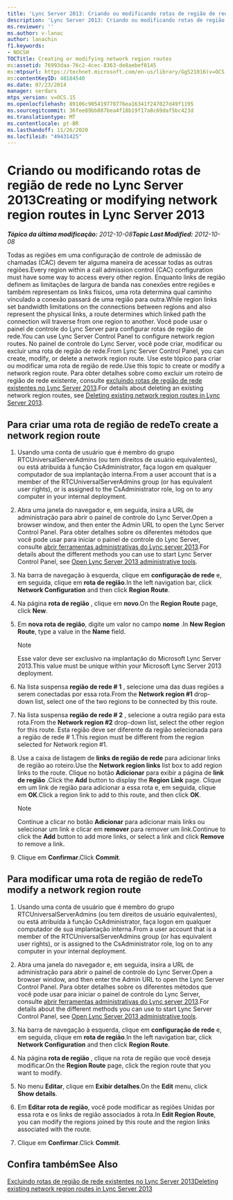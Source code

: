 ```yaml
---
title: 'Lync Server 2013: Criando ou modificando rotas de região de rede'
description: 'Lync Server 2013: Criando ou modificando rotas de região de rede.'
ms.reviewer: ''
ms.author: v-lanac
author: lanachin
f1.keywords:
- NOCSH
TOCTitle: Creating or modifying network region routes
ms:assetid: 76993daa-76c2-4cec-8363-de8aebef0145
ms:mtpsurl: https://technet.microsoft.com/en-us/library/Gg521016(v=OCS.15)
ms:contentKeyID: 48184540
ms.date: 07/23/2014
manager: serdars
mtps_version: v=OCS.15
ms.openlocfilehash: 89106c905419778776ea16341f247027d49f1195
ms.sourcegitcommit: 36fee89bb887bea4f18b19f17a8c69daf5bc423d
ms.translationtype: MT
ms.contentlocale: pt-BR
ms.lasthandoff: 11/26/2020
ms.locfileid: "49431425"
---
```

# <a name="creating-or-modifying-network-region-routes-in-lync-server-2013"></a><span data-ttu-id="0cf10-103">Criando ou modificando rotas de região de rede no Lync Server 2013</span><span class="sxs-lookup"><span data-stu-id="0cf10-103">Creating or modifying network region routes in Lync Server 2013</span></span>

<div data-xmlns="http://www.w3.org/1999/xhtml">

<div class="topic" data-xmlns="http://www.w3.org/1999/xhtml" data-msxsl="urn:schemas-microsoft-com:xslt" data-cs="https://msdn.microsoft.com/">

<div data-asp="https://msdn2.microsoft.com/asp">



</div>

<div id="mainSection">

<div id="mainBody"><span data-ttu-id="0cf10-104">

<span> </span></span><span class="sxs-lookup"><span data-stu-id="0cf10-104">

<span> </span></span></span>

<span data-ttu-id="0cf10-105">_**Tópico da última modificação:** 2012-10-08_</span><span class="sxs-lookup"><span data-stu-id="0cf10-105">_**Topic Last Modified:** 2012-10-08_</span></span>

<span data-ttu-id="0cf10-106">Todas as regiões em uma configuração de controle de admissão de chamadas (CAC) devem ter alguma maneira de acessar todas as outras regiões.</span><span class="sxs-lookup"><span data-stu-id="0cf10-106">Every region within a call admission control (CAC) configuration must have some way to access every other region.</span></span> <span data-ttu-id="0cf10-107">Enquanto links de região definem as limitações de largura de banda nas conexões entre regiões e também representam os links físicos, uma rota determina qual caminho vinculado a conexão passará de uma região para outra.</span><span class="sxs-lookup"><span data-stu-id="0cf10-107">While region links set bandwidth limitations on the connections between regions and also represent the physical links, a route determines which linked path the connection will traverse from one region to another.</span></span> <span data-ttu-id="0cf10-108">Você pode usar o painel de controle do Lync Server para configurar rotas de região de rede.</span><span class="sxs-lookup"><span data-stu-id="0cf10-108">You can use Lync Server Control Panel to configure network region routes.</span></span> <span data-ttu-id="0cf10-109">No painel de controle do Lync Server, você pode criar, modificar ou excluir uma rota de região de rede.</span><span class="sxs-lookup"><span data-stu-id="0cf10-109">From Lync Server Control Panel, you can create, modify, or delete a network region route.</span></span> <span data-ttu-id="0cf10-110">Use este tópico para criar ou modificar uma rota de região de rede.</span><span class="sxs-lookup"><span data-stu-id="0cf10-110">Use this topic to create or modify a network region route.</span></span> <span data-ttu-id="0cf10-111">Para obter detalhes sobre como excluir um roteiro de região de rede existente, consulte [excluindo rotas de região de rede existentes no Lync Server 2013](lync-server-2013-deleting-existing-network-region-routes.md).</span><span class="sxs-lookup"><span data-stu-id="0cf10-111">For details about deleting an existing network region routes, see [Deleting existing network region routes in Lync Server 2013](lync-server-2013-deleting-existing-network-region-routes.md).</span></span>

<div>

## <a name="to-create-a-network-region-route"></a><span data-ttu-id="0cf10-112">Para criar uma rota de região de rede</span><span class="sxs-lookup"><span data-stu-id="0cf10-112">To create a network region route</span></span>

1.  <span data-ttu-id="0cf10-113">Usando uma conta de usuário que é membro do grupo RTCUniversalServerAdmins (ou tem direitos de usuário equivalentes), ou está atribuída à função CsAdministrator, faça logon em qualquer computador de sua implantação interna.</span><span class="sxs-lookup"><span data-stu-id="0cf10-113">From a user account that is a member of the RTCUniversalServerAdmins group (or has equivalent user rights), or is assigned to the CsAdministrator role, log on to any computer in your internal deployment.</span></span>

2.  <span data-ttu-id="0cf10-114">Abra uma janela do navegador e, em seguida, insira a URL de administração para abrir o painel de controle do Lync Server.</span><span class="sxs-lookup"><span data-stu-id="0cf10-114">Open a browser window, and then enter the Admin URL to open the Lync Server Control Panel.</span></span> <span data-ttu-id="0cf10-115">Para obter detalhes sobre os diferentes métodos que você pode usar para iniciar o painel de controle do Lync Server, consulte [abrir ferramentas administrativas do Lync server 2013](lync-server-2013-open-lync-server-administrative-tools.md).</span><span class="sxs-lookup"><span data-stu-id="0cf10-115">For details about the different methods you can use to start Lync Server Control Panel, see [Open Lync Server 2013 administrative tools](lync-server-2013-open-lync-server-administrative-tools.md).</span></span>

3.  <span data-ttu-id="0cf10-116">Na barra de navegação à esquerda, clique em **configuração de rede** e, em seguida, clique em **rota de região**.</span><span class="sxs-lookup"><span data-stu-id="0cf10-116">In the left navigation bar, click **Network Configuration** and then click **Region Route**.</span></span>

4.  <span data-ttu-id="0cf10-117">Na página **rota de região** , clique em **novo**.</span><span class="sxs-lookup"><span data-stu-id="0cf10-117">On the **Region Route** page, click **New**.</span></span>

5.  <span data-ttu-id="0cf10-118">Em **nova rota de região**, digite um valor no campo **nome** .</span><span class="sxs-lookup"><span data-stu-id="0cf10-118">In **New Region Route**, type a value in the **Name** field.</span></span>
    
    <div>
    

    > [!NOTE]  
    > <span data-ttu-id="0cf10-119">Esse valor deve ser exclusivo na implantação do Microsoft Lync Server 2013.</span><span class="sxs-lookup"><span data-stu-id="0cf10-119">This value must be unique within your Microsoft Lync Server 2013 deployment.</span></span>

    
    </div>

6.  <span data-ttu-id="0cf10-120">Na lista suspensa **região de rede \# 1** , selecione uma das duas regiões a serem conectadas por essa rota.</span><span class="sxs-lookup"><span data-stu-id="0cf10-120">From the **Network region \#1** drop-down list, select one of the two regions to be connected by this route.</span></span>

7.  <span data-ttu-id="0cf10-121">Na lista suspensa **região de rede \# 2** , selecione a outra região para esta rota.</span><span class="sxs-lookup"><span data-stu-id="0cf10-121">From the **Network region \#2** drop-down list, select the other region for this route.</span></span> <span data-ttu-id="0cf10-122">Esta região deve ser diferente da região selecionada para a região de rede \# 1.</span><span class="sxs-lookup"><span data-stu-id="0cf10-122">This region must be different from the region selected for Network region \#1.</span></span>

8.  <span data-ttu-id="0cf10-123">Use a caixa de listagem de **links de região de rede** para adicionar links de região ao roteiro.</span><span class="sxs-lookup"><span data-stu-id="0cf10-123">Use the **Network region links** list box to add region links to the route.</span></span> <span data-ttu-id="0cf10-124">Clique no botão **Adicionar** para exibir a página de **link de região** .</span><span class="sxs-lookup"><span data-stu-id="0cf10-124">Click the **Add** button to display the **Region Link** page.</span></span> <span data-ttu-id="0cf10-125">Clique em um link de região para adicionar a essa rota e, em seguida, clique em **OK**.</span><span class="sxs-lookup"><span data-stu-id="0cf10-125">Click a region link to add to this route, and then click **OK**.</span></span>
    
    <div>
    

    > [!NOTE]  
    > <span data-ttu-id="0cf10-126">Continue a clicar no botão <STRONG>Adicionar</STRONG> para adicionar mais links ou selecionar um link e clicar em <STRONG>remover</STRONG> para remover um link.</span><span class="sxs-lookup"><span data-stu-id="0cf10-126">Continue to click the <STRONG>Add</STRONG> button to add more links, or select a link and click <STRONG>Remove</STRONG> to remove a link.</span></span>

    
    </div>

9.  <span data-ttu-id="0cf10-127">Clique em **Confirmar**.</span><span class="sxs-lookup"><span data-stu-id="0cf10-127">Click **Commit**.</span></span>

</div>

<div>

## <a name="to-modify-a-network-region-route"></a><span data-ttu-id="0cf10-128">Para modificar uma rota de região de rede</span><span class="sxs-lookup"><span data-stu-id="0cf10-128">To modify a network region route</span></span>

1.  <span data-ttu-id="0cf10-129">Usando uma conta de usuário que é membro do grupo RTCUniversalServerAdmins (ou tem direitos de usuário equivalentes), ou está atribuída à função CsAdministrator, faça logon em qualquer computador de sua implantação interna.</span><span class="sxs-lookup"><span data-stu-id="0cf10-129">From a user account that is a member of the RTCUniversalServerAdmins group (or has equivalent user rights), or is assigned to the CsAdministrator role, log on to any computer in your internal deployment.</span></span>

2.  <span data-ttu-id="0cf10-130">Abra uma janela do navegador e, em seguida, insira a URL de administração para abrir o painel de controle do Lync Server.</span><span class="sxs-lookup"><span data-stu-id="0cf10-130">Open a browser window, and then enter the Admin URL to open the Lync Server Control Panel.</span></span> <span data-ttu-id="0cf10-131">Para obter detalhes sobre os diferentes métodos que você pode usar para iniciar o painel de controle do Lync Server, consulte [abrir ferramentas administrativas do Lync server 2013](lync-server-2013-open-lync-server-administrative-tools.md).</span><span class="sxs-lookup"><span data-stu-id="0cf10-131">For details about the different methods you can use to start Lync Server Control Panel, see [Open Lync Server 2013 administrative tools](lync-server-2013-open-lync-server-administrative-tools.md).</span></span>

3.  <span data-ttu-id="0cf10-132">Na barra de navegação à esquerda, clique em **configuração de rede** e, em seguida, clique em **rota de região**.</span><span class="sxs-lookup"><span data-stu-id="0cf10-132">In the left navigation bar, click **Network Configuration** and then click **Region Route**.</span></span>

4.  <span data-ttu-id="0cf10-133">Na página **rota de região** , clique na rota de região que você deseja modificar.</span><span class="sxs-lookup"><span data-stu-id="0cf10-133">On the **Region Route** page, click the region route that you want to modify.</span></span>

5.  <span data-ttu-id="0cf10-134">No menu **Editar**, clique em **Exibir detalhes**.</span><span class="sxs-lookup"><span data-stu-id="0cf10-134">On the **Edit** menu, click **Show details**.</span></span>

6.  <span data-ttu-id="0cf10-135">Em **Editar rota de região**, você pode modificar as regiões Unidas por essa rota e os links de região associados à rota.</span><span class="sxs-lookup"><span data-stu-id="0cf10-135">In **Edit Region Route**, you can modify the regions joined by this route and the region links associated with the route.</span></span>

7.  <span data-ttu-id="0cf10-136">Clique em **Confirmar**.</span><span class="sxs-lookup"><span data-stu-id="0cf10-136">Click **Commit**.</span></span>

</div>

<div>

## <a name="see-also"></a><span data-ttu-id="0cf10-137">Confira também</span><span class="sxs-lookup"><span data-stu-id="0cf10-137">See Also</span></span>


[<span data-ttu-id="0cf10-138">Excluindo rotas de região de rede existentes no Lync Server 2013</span><span class="sxs-lookup"><span data-stu-id="0cf10-138">Deleting existing network region routes in Lync Server 2013</span></span>](lync-server-2013-deleting-existing-network-region-routes.md)  
  

<span data-ttu-id="0cf10-139"></div>

</div>

<span> </span>

</div>

</div>

</span><span class="sxs-lookup"><span data-stu-id="0cf10-139"></div>

</div>

<span> </span>

</div>

</div>

</span></span></div>

